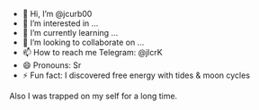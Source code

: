 - 👋 Hi, I’m @jcurb00
- 👀 I’m interested in ...
- 🌱 I’m currently learning ...
- 💞️ I’m looking to collaborate on ...
- 📫 How to reach me Telegram: @jlcrK
- 😄 Pronouns: Sr
- ⚡ Fun fact: I discovered free energy with tides & moon cycles

Also I was trapped on my self for a long time.
